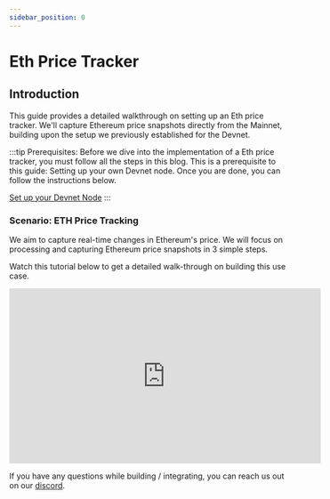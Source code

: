 ```yaml
---
sidebar_position: 0
---
```

# Eth Price Tracker 

## Introduction
This guide provides a detailed walkthrough on setting up an Eth price tracker. We'll capture Ethereum price snapshots directly from the Mainnet, building upon the setup we previously established for the Devnet. 

:::tip
Prerequisites: Before we dive into the implementation of a Eth price tracker, you must follow all the steps in this blog. This is a prerequisite to this guide: Setting up your own Devnet node. Once you are done, you can follow the instructions below. 

[Set up your Devnet Node](/docs/build-with-powerloom/devnet/getting-started)
:::
### Scenario: ETH Price Tracking

We aim to capture real-time changes in Ethereum's price. We will focus on processing and capturing Ethereum price snapshots in 3 simple steps. 

Watch this tutorial below to get a detailed walk-through on building this use case.

<iframe width="560" height="315" src="https://www.youtube.com/embed/wn4zK8ONLt4?start=40" title="YouTube video player" frameborder="0" allow="accelerometer; autoplay; clipboard-write; encrypted-media; gyroscope; picture-in-picture; web-share" referrerpolicy="strict-origin-when-cross-origin" allowfullscreen></iframe>

If you have any questions while building / integrating, you can reach us out on our [discord](https://powerloom.io/discord).
